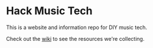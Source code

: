 # Hack Music Tech

This is a website and information repo for DIY music tech. 

Check out the [wiki](https://github.com/HackMusicTech/HackMusicTech.github.io/wiki) to see the resources we're collecting.